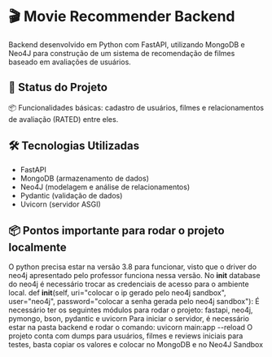 # 🎬 Movie Recommender Backend

Backend desenvolvido em Python com FastAPI, utilizando MongoDB e Neo4J para construção de um sistema de recomendação de filmes baseado em avaliações de usuários.

## 🚧 Status do Projeto

📦 Funcionalidades básicas: cadastro de usuários, filmes e relacionamentos de avaliação (RATED) entre eles.

## 🛠️ Tecnologias Utilizadas

- FastAPI
- MongoDB (armazenamento de dados)
- Neo4J (modelagem e análise de relacionamentos)
- Pydantic (validação de dados)
- Uvicorn (servidor ASGI)

## 📦 Pontos importante para rodar o projeto localmente

O python precisa estar na versão 3.8 para funcionar, visto que o driver do neo4j apresentado pelo professor
funciona nessa versão.
No __init__ database do neo4j é necessário trocar as credenciais de acesso para o ambiente local.
def __init__(self, uri="colocar o ip gerado pelo neo4j sandbox", user="neo4j", password="colocar a senha gerada pelo neo4j sandbox"):
É necessário ter os seguintes módulos para rodar o projeto: fastapi, neo4j, pymongo, bson, pydantic e uvicorn
Para iniciar o servidor, é necessário estar na pasta backend e rodar o comando: uvicorn main:app --reload
O projeto conta com dumps para usuários, filmes e reviews iniciais para testes, basta copiar os valores e colocar no MongoDB e no Neo4J Sandbox